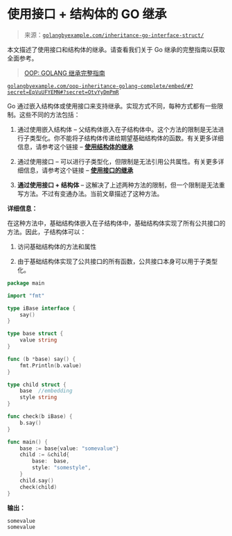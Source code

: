 <!--yml

分类：未分类

日期：2024-10-13 06:00:45

-->

# 使用接口 + 结构体的 GO 继承

> 来源：[`golangbyexample.com/inheritance-go-interface-struct/`](https://golangbyexample.com/inheritance-go-interface-struct/)

本文描述了使用接口和结构体的继承。请查看我们关于 Go 继承的完整指南以获取全面参考。

> [OOP: GOLANG 继承完整指南](https://golangbyexample.com/oop-inheritance-golang-complete/)

[`golangbyexample.com/oop-inheritance-golang-complete/embed/#?secret=EpVuUFYEMN#?secret=OtvYyDmPmR`](https://golangbyexample.com/oop-inheritance-golang-complete/embed/#?secret=EpVuUFYEMN#?secret=OtvYyDmPmR)

Go 通过嵌入结构体或使用接口来支持继承。实现方式不同，每种方式都有一些限制。这些不同的方法包括：

1.  通过使用嵌入结构体 – 父结构体嵌入在子结构体中。这个方法的限制是无法进行子类型化。你不能将子结构体传递给期望基础结构体的函数。有关更多详细信息，请参考这个链接 – [**使用结构体的继承**](https://golangbyexample.com/inheritance-go-struct/)

1.  通过使用接口 – 可以进行子类型化，但限制是无法引用公共属性。有关更多详细信息，请参考这个链接 – [**使用接口的继承**](https://golangbyexample.com/inheritance-go-interface/)

1.  **通过使用接口 + 结构体** – 这解决了上述两种方法的限制，但一个限制是无法重写方法。不过有变通办法。当前文章描述了这种方法。

**详细信息：**

在这种方法中，基础结构体嵌入在子结构体中，基础结构体实现了所有公共接口的方法。因此，子结构体可以：

1.  访问基础结构体的方法和属性

1.  由于基础结构体实现了公共接口的所有函数，公共接口本身可以用于子类型化。

```go
package main

import "fmt"

type iBase interface {
	say()
}

type base struct {
	value string
}

func (b *base) say() {
	fmt.Println(b.value)
}

type child struct {
	base  //embedding
	style string
}

func check(b iBase) {
	b.say()
}

func main() {
	base := base{value: "somevalue"}
	child := &child{
		base:  base,
		style: "somestyle",
	}
	child.say()
	check(child)
} 
```

**输出：**

```go
somevalue
somevalue 
```
